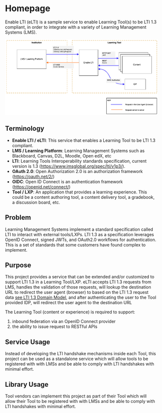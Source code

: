 # Homepage

Enable LTI (eLTI) is a sample service to enable Learning Tool(s) to be LTI 1.3 compliant, in order to integrate with a variety of Learning Management Systems (LMS).

![Enable-LTI Overview](./images/EnableLTI-Overview.png)

## Terminology

- **Enable LTI / eLTI**: This service that enables a Learning Tool to be LTI 1.3 compliant.
- **LMS / Learning Platform**: Learning Management Systems such as Blackboard, Canvas, D2L, Moodle, Open edX, etc
- **LTI**: Learning Tools Interoperability standards specification, current version is 1.3 (https://www.imsglobal.org/spec/lti/v1p3/).
- **OAuth 2.0**: Open Authorization 2.0 is an authorization framework (https://oauth.net/2/)
- **OIDC**: Open ID Connect is an authentication framework (https://openid.net/connect/)
- **Tool / LXP**: An application that provides a learning experience. This could be a content authoring tool, a content delivery tool, a gradebook, a discussion board, etc.

## Problem

Learning Management Systems implement a standard specification called LTI to interact with external tools/LXPs. LTI 1.3 as a specification leverages OpenID Connect, signed JWTs, and OAuth2.0 workflows for authentication. This is a set of standards that some customers have found complex to implement.

## Purpose

This project provides a service that can be extended and/or customized to support LTI 1.3 in a Learning Tool/LXP. eLTI accepts LTI 1.3 requests from LMS, handles the validation of those requests, will lookup the destination URL to redirect the user agent (browser) to based on the LTI 1.3 request data [see LTI 1.3 Domain Model](https://www.imsglobal.org/spec/lti/v1p3/#lti-domain-model), and after authenticating the user to the Tool provided IDP, will redirect the user agent to the destination URL

The Learning Tool (content or experience) is required to support:

1. inbound federation via an OpenID Connect provider
2. the ability to issue request to RESTful APIs

## Service Usage

Instead of developing the LTI handshake mechanisms inside each Tool, this project can be used as a standalone service which will allow tools to be registered with with LMSs and be able to comply with LTI handshakes with minimal effort.

## Library Usage

Tool vendors can implement this project as part of their Tool which will allow their Tool to be registered with with LMSs and be able to comply with LTI handshakes with minimal effort.
